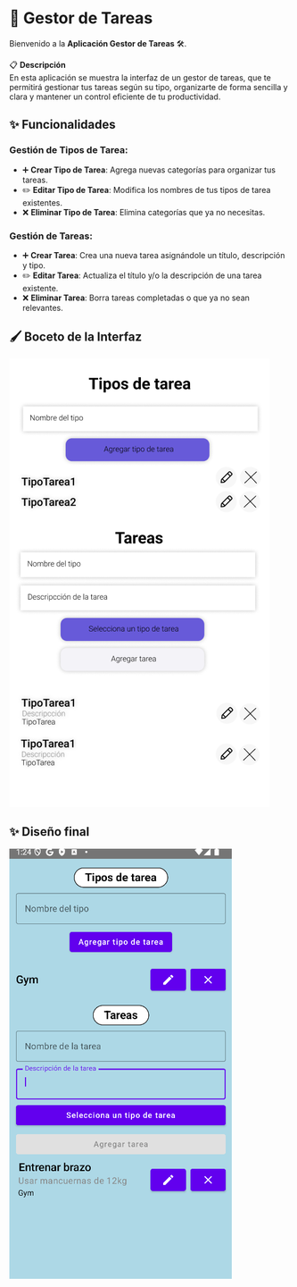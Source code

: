 # 📝 Gestor de Tareas 

Bienvenido a la **Aplicación Gestor de Tareas** 🛠️.  

📋 **Descripción**  
En esta aplicación se muestra la interfaz de un gestor de tareas, que te permitirá gestionar tus tareas según su tipo, organizarte de forma sencilla y clara y mantener un control eficiente de tu productividad.  


## ✨ **Funcionalidades**  

### Gestión de Tipos de Tarea:  
- ➕ **Crear Tipo de Tarea**: Agrega nuevas categorías para organizar tus tareas.  
- ✏️ **Editar Tipo de Tarea**: Modifica los nombres de tus tipos de tarea existentes.  
- ❌ **Eliminar Tipo de Tarea**: Elimina categorías que ya no necesitas.  

### Gestión de Tareas:  
- ➕ **Crear Tarea**: Crea una nueva tarea asignándole un título, descripción y tipo.  
- ✏️ **Editar Tarea**: Actualiza el título y/o la descripción de una tarea existente.  
- ❌ **Eliminar Tarea**: Borra tareas completadas o que ya no sean relevantes.  

## 🖌️ **Boceto de la Interfaz**  
![Boceto](boceto.png)

## ✨  **Diseño final**  
![Diseño](resultadoFinal.png)
